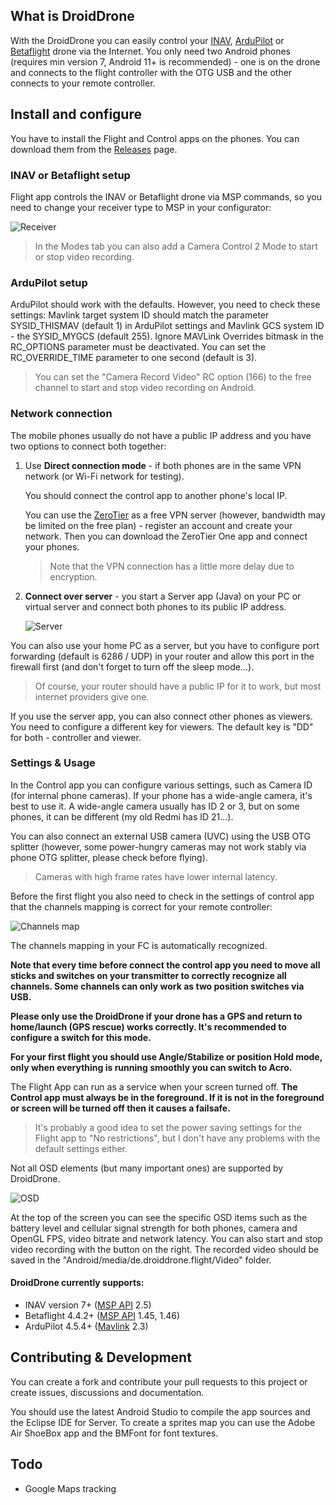 ## What is DroidDrone

With the DroidDrone you can easily control your [INAV](https://github.com/iNavFlight/inav), [ArduPilot](https://github.com/ArduPilot/ardupilot) or [Betaflight](https://github.com/betaflight/betaflight) drone via the Internet. You only need two Android phones (requires min version 7, Android 11+ is recommended) - one is on the drone and connects to the flight controller with the OTG USB and the other connects to your remote controller.

## Install and configure

You have to install the Flight and Control apps on the phones. You can download them from the [Releases](https://github.com/DroidDrone/DroidDrone/releases) page.

### INAV or Betaflight setup
Flight app controls the INAV or Betaflight drone via MSP commands, so you need to change your receiver type to MSP in your configurator:

![Receiver](https://github.com/IvanSchulz/DroidDrone/blob/master/Resources/Screenshots/Scr_receiver.JPG?raw=true)

> In the Modes tab you can also add a Camera Control 2 Mode to start or stop video recording.

### ArduPilot setup
ArduPilot should work with the defaults. However, you need to check these settings: Mavlink target system ID should match the parameter SYSID_THISMAV (default 1) in ArduPilot settings and Mavlink GCS system ID - the SYSID_MYGCS (default 255). Ignore MAVLink Overrides bitmask in the RC_OPTIONS parameter must be deactivated. You can set the RC_OVERRIDE_TIME parameter to one second (default is 3).

> You can set the "Camera Record Video" RC option (166) to the free channel to start and stop video recording on Android.

### Network connection

The mobile phones usually do not have a public IP address and you have two options to connect both together:
1. Use **Direct connection mode** - if both phones are in the same VPN network (or Wi-Fi network for testing).

   You should connect the control app to another phone's local IP.

   You can use the [ZeroTier](https://github.com/zerotier/ZeroTierOne) as a free VPN server (however, bandwidth may be limited on the free plan) - register an account and create your network. Then you can download the ZeroTier One app and connect your phones.
   > Note that the VPN connection has a little more delay due to encryption.
   
3. **Connect over server** - you start a Server app (Java) on your PC or virtual server and connect both phones to its public IP address.
   
   ![Server](https://github.com/IvanSchulz/DroidDrone/blob/master/Resources/Screenshots/Scr_server.JPG?raw=true)

You can also use your home PC as a server, but you have to configure port forwarding (default is 6286 / UDP) in your router and allow this port in the firewall first (and don't forget to turn off the sleep mode...).
> Of course, your router should have a public IP for it to work, but most internet providers give one.

If you use the server app, you can also connect other phones as viewers. You need to configure a different key for viewers. The default key is "DD" for both - controller and viewer.

### Settings & Usage

In the Control app you can configure various settings, such as Camera ID (for internal phone cameras). If your phone has a wide-angle camera, it's best to use it. A wide-angle camera usually has ID 2 or 3, but on some phones, it can be different (my old Redmi has ID 21...).

You can also connect an external USB camera (UVC) using the USB OTG splitter (however, some power-hungry cameras may not work stably via phone OTG splitter, please check before flying).

> Cameras with high frame rates have lower internal latency.

Before the first flight you also need to check in the settings of control app that the channels mapping is correct for your remote controller:

![Channels map](https://github.com/IvanSchulz/DroidDrone/blob/master/Resources/Screenshots/Scr_channels_map.jpg?raw=true)

The channels mapping in your FC is automatically recognized.

**Note that every time before connect the control app you need to move all sticks and switches on your transmitter to correctly recognize all channels. Some channels can only work as two position switches via USB.**

**Please only use the DroidDrone if your drone has a GPS and return to home/launch (GPS rescue) works correctly. It's recommended to configure a switch for this mode.**

**For your first flight you should use Angle/Stabilize or position Hold mode, only when everything is running smoothly you can switch to Acro.**

The Flight App can run as a service when your screen turned off.
**The Control app must always be in the foreground. If it is not in the foreground or screen will be turned off then it causes a failsafe.**

> It's probably a good idea to set the power saving settings for the Flight app to "No restrictions", but I don't have any problems with the default settings either.

Not all OSD elements (but many important ones) are supported by DroidDrone.

![OSD](https://github.com/IvanSchulz/DroidDrone/blob/master/Resources/Screenshots/Scr_osd.jpg?raw=true)

At the top of the screen you can see the specific OSD items such as the battery level and cellular signal strength for both phones, camera and OpenGL FPS, video bitrate and network latency. You can also start and stop video recording with the button on the right.
The recorded video should be saved in the "Android/media/de.droiddrone.flight/Video" folder.

#### DroidDrone currently supports:

* INAV version 7+ ([MSP API](https://github.com/iNavFlight/inav/blob/master/src/main/msp/msp_protocol.h) 2.5)
* Betaflight 4.4.2+ ([MSP API](https://github.com/betaflight/betaflight/blob/master/src/main/msp/msp_protocol.h) 1.45, 1.46)
* ArduPilot 4.5.4+ ([Mavlink](https://mavlink.io/en/messages/common.html) 2.3)

## Contributing & Development

You can create a fork and contribute your pull requests to this project or create issues, discussions and documentation.

You should use the latest Android Studio to compile the app sources and the Eclipse IDE for Server.
To create a sprites map you can use the Adobe Air ShoeBox app and the BMFont for font textures.

## Todo
* Google Maps tracking
